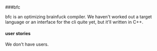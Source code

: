 ###bfc

bfc is an optimizing brainfuck compiler. We haven't worked out a target
language or an interface for the cli quite yet, but it'll written in C++.

#### user stories

We don't have users.
